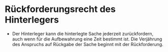# Rückforderungsrecht des Hinterlegers

- Der Hinterleger kann die hinterlegte Sache jederzeit zurückfordern, auch wenn für die Aufbewahrung eine Zeit bestimmt ist. Die Verjährung des Anspruchs auf Rückgabe der Sache beginnt mit der Rückforderung.

